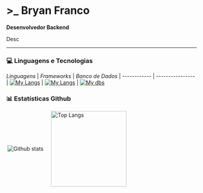 # >_ Bryan Franco
**Desenvolvedor Backend** 

Desc

---

### 💻 Linguagens e Tecnologias

*Linguagens* | *Frameworks* | *Banco de Dados* | 
------------ | ---------------- |
[![My Langs](https://skillicons.dev/icons?i=nodejs,js,ts,py,java&perline=5)](https://skillicons.devi) | [![My Langs](https://skillicons.dev/icons?i=express,django,&perline=5)](https://skillicons.devi) | [![My dbs](https://skillicons.dev/icons?i=mysql,postgres,mongodb&perline=3)](https://skillicons.devi)


### 📊 Estatísticas Github

<div style="display: flex; align-items: center; gap: 20px;">
  <img
    align="right"
    alt="Github stats"
    heighh=200
    src="https://github-readme-stats.vercel.app/api?username=anuraghazra&show_icons=true&theme=dracula">
  <img
    align="left"
    alt="Top Langs"
    height=200
    src="https://github-readme-stats.vercel.app/api/top-langs/?username=bryanljf&layout=compact&theme=dracula">
</div>


